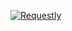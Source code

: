 [![Requestly](https://github.com/user-attachments/assets/526e6e17-cdaa-435a-8b0c-171c8add6e35)](https://requestly.com)
